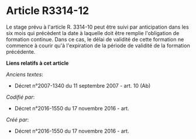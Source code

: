 # Article R3314-12

Le stage prévu à l'article R. 3314-10 peut être suivi par anticipation dans les six mois qui précèdent la date à laquelle
doit être remplie l'obligation de formation continue. Dans ce cas, le délai de validité de cette formation ne commence à
courir qu'à l'expiration de la période de validité de la formation précédente.

**Liens relatifs à cet article**

_Anciens textes_:

  - Décret n°2007-1340 du 11 septembre 2007 - art. 10 (Ab)

_Codifié par_:

  - Décret n°2016-1550 du 17 novembre 2016 - art.

_Créé par_:

  - Décret n°2016-1550 du 17 novembre 2016 - art.
